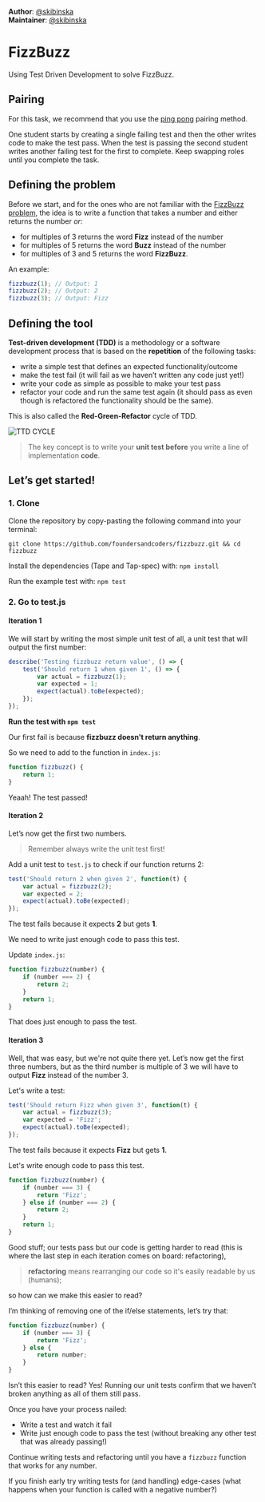 **Author**: [@skibinska](https://github.com/skibinska)  
**Maintainer**: [@skibinska](https://github.com/skibinska)

# FizzBuzz

Using Test Driven Development to solve FizzBuzz.

## Pairing

For this task, we recommend that you use the [ping pong](https://github.com/foundersandcoders/master-reference/blob/master/coursebook/week-1/pair-programming.md) pairing method.

One student starts by creating a single failing test and then the other writes code to make the test pass. When the test is passing the second student writes another failing test for the first to complete. Keep swapping roles until you complete the task.

## Defining the problem

Before we start, and for the ones who are not familiar with the [FizzBuzz problem](https://en.wikipedia.org/wiki/Fizz_buzz), the idea is to write a function that takes a number and either returns the number _or_:

- for multiples of 3 returns the word **Fizz** instead of the number
- for multiples of 5 returns the word **Buzz** instead of the number
- for multiples of 3 and 5 returns the word **FizzBuzz**.

An example:

```javascript
fizzbuzz(1); // Output: 1
fizzbuzz(2); // Output: 2
fizzbuzz(3); // Output: Fizz
```

## Defining the tool

**Test-driven development (TDD)** is a methodology or a software development process that is based on the **repetition** of the following tasks:

- write a simple test that defines an expected functionality/outcome
- make the test fail (it will fail as we haven’t written any code just yet!)
- write your code as simple as possible to make your test pass
- refactor your code and run the same test again (it should pass as even though is refactored the functionality should be the same).

This is also called the **Red-Green-Refactor** cycle of TDD.

![TTD CYCLE](https://cloud.githubusercontent.com/assets/10700103/23134527/09fabe52-f78d-11e6-90d8-b747714a52f6.png)

> The key concept is to write your **unit test before** you write a line of implementation **code**.

## Let’s get started!

### 1. Clone

Clone the repository by copy-pasting the following command into your terminal:

```
git clone https://github.com/foundersandcoders/fizzbuzz.git && cd fizzbuzz
```

Install the dependencies (Tape and Tap-spec) with:
`npm install`

Run the example test with:
`npm test`

### 2. Go to test.js

#### Iteration 1

We will start by writing the most simple unit test of all, a unit test that will output the first number:

```javascript
describe('Testing fizzbuzz return value', () => {
	test('Should return 1 when given 1', () => {
		var actual = fizzbuzz(1);
		var expected = 1;
		expect(actual).toBe(expected);
	});
});
```

**Run the test with `npm test`**

Our first fail is because **fizzbuzz doesn't return anything**.

So we need to add to the function in `index.js`:

```javascript
function fizzbuzz() {
	return 1;
}
```

Yeaah! The test passed!

#### Iteration 2

Let’s now get the first two numbers.

> Remember always write the unit test first!

Add a unit test to `test.js` to check if our function returns 2:

```javascript
test('Should return 2 when given 2', function(t) {
	var actual = fizzbuzz(2);
	var expected = 2;
	expect(actual).toBe(expected);
});
```

The test fails because it expects **2** but gets **1**.

We need to write just enough code to pass this test.

Update `index.js`:

```javascript
function fizzbuzz(number) {
	if (number === 2) {
		return 2;
	}
	return 1;
}
```

That does just enough to pass the test.

#### Iteration 3

Well, that was easy, but we're not quite there yet. Let’s now get the first three numbers, but as the third number is multiple of 3 we will have to output **Fizz** instead of the number 3.

Let's write a test:

```javascript
test('Should return Fizz when given 3', function(t) {
	var actual = fizzbuzz(3);
	var expected = 'Fizz';
	expect(actual).toBe(expected);
});
```

The test fails because it expects **Fizz** but gets **1**.

Let's write enough code to pass this test.

```javascript
function fizzbuzz(number) {
	if (number === 3) {
		return 'Fizz';
	} else if (number === 2) {
		return 2;
	}
	return 1;
}
```

Good stuff; our tests pass but our code is getting harder to read (this is where the last step in each iteration comes on board: refactoring),

> **refactoring** means rearranging our code so it's easily readable by us (humans);

so how can we make this easier to read?

I’m thinking of removing one of the if/else statements, let’s try that:

```javascript
function fizzbuzz(number) {
	if (number === 3) {
		return 'Fizz';
	} else {
		return number;
	}
}
```

Isn’t this easier to read? Yes! Running our unit tests confirm that we haven’t broken anything as all of them still pass.

Once you have your process nailed:

- Write a test and watch it fail
- Write just enough code to pass the test (without breaking any other test that was already passing!)

Continue writing tests and refactoring until you have a `fizzbuzz` function that works for any number.

If you finish early try writing tests for (and handling) edge-cases (what happens when your function is called with a negative number?)

